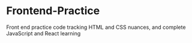 # Frontend-Practice
Front end practice code tracking HTML and CSS nuances, and complete JavaScript and React learning 
